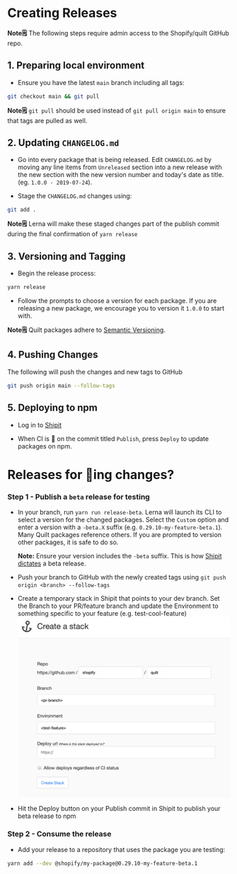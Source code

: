# Creating Releases

**Note🗒️** The following steps require admin access to the Shopify/quilt GitHub repo.

## 1. Preparing local environment

- Ensure you have the latest `main` branch including all tags:

```sh
git checkout main && git pull
```

**Note🗒️** `git pull` should be used instead of `git pull origin main` to ensure that tags are pulled as well.

## 2. Updating `CHANGELOG.md`

- Go into every package that is being released. Edit `CHANGELOG.md` by moving any line items from `Unreleased` section into a new release with the new section with the new version number and today's date as title. (eg. `1.0.0 - 2019-07-24`).

- Stage the `CHANGELOG.md` changes using:

```sh
git add .
```

**Note🗒️** Lerna will make these staged changes part of the publish commit during the final confirmation of `yarn release`

## 3. Versioning and Tagging

- Begin the release process:

```sh
yarn release
```

- Follow the prompts to choose a version for each package. If you are releasing a new package, we encourage you to version it `1.0.0` to start with.

**Note🗒️** Quilt packages adhere to [Semantic Versioning](http://semver.org/spec/v2.0.0.html).

## 4. Pushing Changes

The following will push the changes and new tags to GitHub

```sh
git push origin main --follow-tags
```

## 5. Deploying to npm

- Log in to [Shipit](https://shipit.shopify.io/shopify/quilt/production)

- When CI is 🍏 on the commit titled `Publish`, press `Deploy` to update packages on npm.

# Releases for 🎩ing changes?

### Step 1 - Publish a `beta` release for testing

- In your branch, run `yarn run release-beta`. Lerna will launch its CLI to select a version for the changed packages. Select the `Custom` option and enter a version with a `-beta.X` suffix (e.g. `0.29.10-my-feature-beta.1`). Many Quilt packages reference others. If you are prompted to version other packages, it is safe to do so.

  **Note:** Ensure your version includes the `-beta` suffix. This is how [Shipit dictates](https://github.com/Shopify/shipit-engine/blob/master/lib/snippets/publish-lerna-independent-packages#L7-L12) a beta release.

- Push your branch to GitHub with the newly created tags using `git push origin <branch> --follow-tags`
- Create a temporary stack in Shipit that points to your dev branch. Set the Branch to your PR/feature branch and update the Environment to something specific to your feature (e.g. test-cool-feature)
  ![Create Shipit Stack](../images/shipit-stack.png)

- Hit the Deploy button on your Publish commit in Shipit to publish your beta release to npm

### Step 2 - Consume the release

- Add your release to a repository that uses the package you are testing:

```sh
yarn add --dev @shopify/my-package@0.29.10-my-feature-beta.1
```
